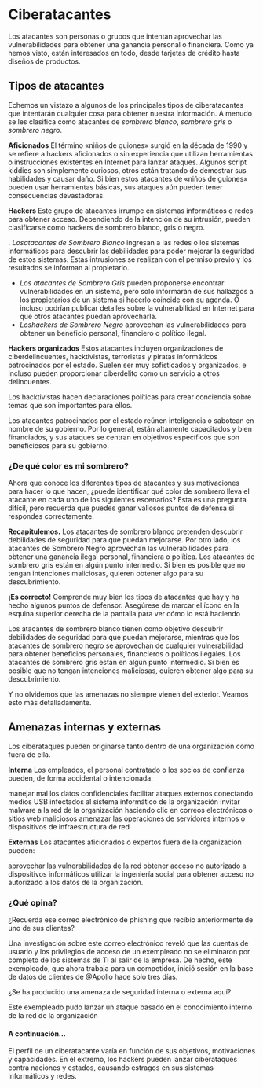 # Ciberatacantes

Los atacantes son personas o grupos que intentan aprovechar las vulnerabilidades para obtener una ganancia personal o financiera. Como ya hemos visto, están interesados en todo, desde tarjetas de crédito hasta diseños de productos.

## Tipos de atacantes

Echemos un vistazo a algunos de los principales tipos de ciberatacantes que intentarán cualquier cosa para obtener nuestra información. A menudo se les clasifica como atacantes de _sombrero blanco_, _sombrero gris_ o _sombrero negro_.

**Aficionados**
El término «niños de guiones» surgió en la década de 1990 y se refiere a hackers aficionados o sin experiencia que utilizan herramientas o instrucciones existentes en Internet para lanzar ataques. Algunos script kiddies son simplemente curiosos, otros están tratando de demostrar sus habilidades y causar daño. Si bien estos atacantes de «niños de guiones» pueden usar herramientas básicas, sus ataques aún pueden tener consecuencias devastadoras.

**Hackers**
Este grupo de atacantes irrumpe en sistemas informáticos o redes para obtener acceso. Dependiendo de la intención de su intrusión, pueden clasificarse como hackers de sombrero blanco, gris o negro.

. _Losatacantes de Sombrero Blanco_ ingresan a las redes o los sistemas informáticos para descubrir las debilidades para poder mejorar la seguridad de estos sistemas. Estas intrusiones se realizan con el permiso previo y los resultados se informan al propietario.

- _Los atacantes de Sombrero Gris_ pueden proponerse encontrar vulnerabilidades en un sistema, pero solo informarán de sus hallazgos a los propietarios de un sistema si hacerlo coincide con su agenda. O incluso podrían publicar detalles sobre la vulnerabilidad en Internet para que otros atacantes puedan aprovecharla.
- _Loshackers de Sombrero Negro_ aprovechan las vulnerabilidades para obtener un beneficio personal, financiero o político ilegal.

**Hackers organizados**
Estos atacantes incluyen organizaciones de ciberdelincuentes, hacktivistas, terroristas y piratas informáticos patrocinados por el estado. Suelen ser muy sofisticados y organizados, e incluso pueden proporcionar ciberdelito como un servicio a otros delincuentes.

Los hacktivistas hacen declaraciones políticas para crear conciencia sobre temas que son importantes para ellos.

Los atacantes patrocinados por el estado reúnen inteligencia o sabotean en nombre de su gobierno. Por lo general, están altamente capacitados y bien financiados, y sus ataques se centran en objetivos específicos que son beneficiosos para su gobierno.

### ¿De qué color es mi sombrero?

Ahora que conoce los diferentes tipos de atacantes y sus motivaciones para hacer lo que hacen, ¿puede identificar qué color de sombrero lleva el atacante en cada uno de los siguientes escenarios? Esta es una pregunta difícil, pero recuerda que puedes ganar valiosos puntos de defensa si respondes correctamente.

**Recapitulemos.**
Los atacantes de sombrero blanco pretenden descubrir debilidades de seguridad para que puedan mejorarse.
Por otro lado, los atacantes de Sombrero Negro aprovechan las vulnerabilidades para obtener una ganancia ilegal personal, financiera o política.
Los atacantes de sombrero gris están en algún punto intermedio. Si bien es posible que no tengan intenciones maliciosas, quieren obtener algo para su descubrimiento.

**¡Es correcto!**
Comprende muy bien los tipos de atacantes que hay y ha hecho algunos puntos de defensor. Asegúrese de marcar el ícono en la esquina superior derecha de la pantalla para ver cómo lo está haciendo

Los atacantes de sombrero blanco tienen como objetivo descubrir debilidades de seguridad para que puedan mejorarse, mientras que los atacantes de sombrero negro se aprovechan de cualquier vulnerabilidad para obtener beneficios personales, financieros o políticos ilegales. Los atacantes de sombrero gris están en algún punto intermedio. Si bien es posible que no tengan intenciones maliciosas, quieren obtener algo para su descubrimiento.

Y no olvidemos que las amenazas no siempre vienen del exterior. Veamos esto más detalladamente.

## Amenazas internas y externas

Los ciberataques pueden originarse tanto dentro de una organización como fuera de ella.

**Interna**
Los empleados, el personal contratado o los socios de confianza pueden, de forma accidental o intencionada:

manejar mal los datos confidenciales
facilitar ataques externos conectando medios USB infectados al sistema informático de la organización
invitar malware a la red de la organización haciendo clic en correos electrónicos o sitios web maliciosos
amenazar las operaciones de servidores internos o dispositivos de infraestructura de red

**Externas**
Los atacantes aficionados o expertos fuera de la organización pueden:

aprovechar las vulnerabilidades de la red
obtener acceso no autorizado a dispositivos informáticos
utilizar la ingeniería social para obtener acceso no autorizado a los datos de la organización.

### ¿Qué opina?

¿Recuerda ese correo electrónico de phishing que recibio anteriormente de uno de sus clientes?

Una investigación sobre este correo electrónico reveló que las cuentas de usuario y los privilegios de acceso de un exempleado no se eliminaron por completo de los sistemas de TI al salir de la empresa. De hecho, este exempleado, que ahora trabaja para un competidor, inició sesión en la base de datos de clientes de @Apollo hace solo tres días.

¿Se ha producido una amenaza de seguridad interna o externa aquí?

Este exempleado pudo lanzar un ataque basado en el conocimiento interno de la red de la organización

#### A continuación...

El perfil de un ciberatacante varía en función de sus objetivos, motivaciones y capacidades. En el extremo, los hackers pueden lanzar ciberataques contra naciones y estados, causando estragos en sus sistemas informáticos y redes.
